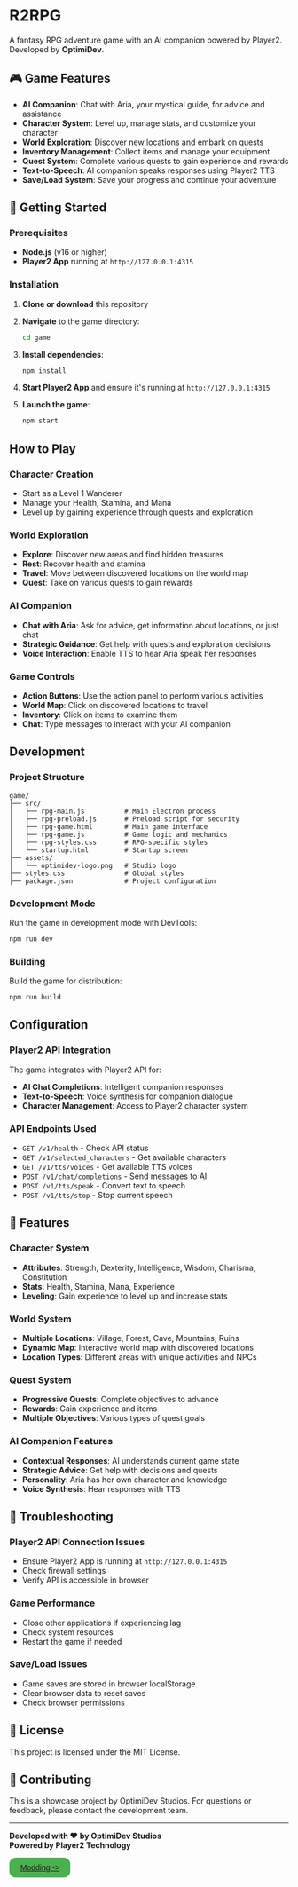 # R2RPG

A fantasy RPG adventure game with an AI companion powered by Player2. Developed by **OptimiDev**.

## 🎮 Game Features

- **AI Companion**: Chat with Aria, your mystical guide, for advice and assistance
- **Character System**: Level up, manage stats, and customize your character
- **World Exploration**: Discover new locations and embark on quests
- **Inventory Management**: Collect items and manage your equipment
- **Quest System**: Complete various quests to gain experience and rewards
- **Text-to-Speech**: AI companion speaks responses using Player2 TTS
- **Save/Load System**: Save your progress and continue your adventure

## 🚀 Getting Started

### Prerequisites

- **Node.js** (v16 or higher)
- **Player2 App** running at `http://127.0.0.1:4315`

### Installation

1. **Clone or download** this repository
2. **Navigate** to the game directory:
   ```bash
   cd game
   ```

3. **Install dependencies**:
   ```bash
   npm install
   ```

4. **Start Player2 App** and ensure it's running at `http://127.0.0.1:4315`

5. **Launch the game**:
   ```bash
   npm start
   ```

## How to Play

### Character Creation
- Start as a Level 1 Wanderer
- Manage your Health, Stamina, and Mana
- Level up by gaining experience through quests and exploration

### World Exploration
- **Explore**: Discover new areas and find hidden treasures
- **Rest**: Recover health and stamina
- **Travel**: Move between discovered locations on the world map
- **Quest**: Take on various quests to gain rewards

### AI Companion
- **Chat with Aria**: Ask for advice, get information about locations, or just chat
- **Strategic Guidance**: Get help with quests and exploration decisions
- **Voice Interaction**: Enable TTS to hear Aria speak her responses

### Game Controls
- **Action Buttons**: Use the action panel to perform various activities
- **World Map**: Click on discovered locations to travel
- **Inventory**: Click on items to examine them
- **Chat**: Type messages to interact with your AI companion

## Development

### Project Structure
```
game/
├── src/
│   ├── rpg-main.js          # Main Electron process
│   ├── rpg-preload.js       # Preload script for security
│   ├── rpg-game.html        # Main game interface
│   ├── rpg-game.js          # Game logic and mechanics
│   ├── rpg-styles.css       # RPG-specific styles
│   └── startup.html         # Startup screen
├── assets/
│   └── optimidev-logo.png   # Studio logo
├── styles.css               # Global styles
├── package.json             # Project configuration
```

### Development Mode
Run the game in development mode with DevTools:
```bash
npm run dev
```

### Building
Build the game for distribution:
```bash
npm run build
```

## Configuration

### Player2 API Integration
The game integrates with Player2 API for:
- **AI Chat Completions**: Intelligent companion responses
- **Text-to-Speech**: Voice synthesis for companion dialogue
- **Character Management**: Access to Player2 character system

### API Endpoints Used
- `GET /v1/health` - Check API status
- `GET /v1/selected_characters` - Get available characters
- `GET /v1/tts/voices` - Get available TTS voices
- `POST /v1/chat/completions` - Send messages to AI
- `POST /v1/tts/speak` - Convert text to speech
- `POST /v1/tts/stop` - Stop current speech

## 🎨 Features

### Character System
- **Attributes**: Strength, Dexterity, Intelligence, Wisdom, Charisma, Constitution
- **Stats**: Health, Stamina, Mana, Experience
- **Leveling**: Gain experience to level up and increase stats

### World System
- **Multiple Locations**: Village, Forest, Cave, Mountains, Ruins
- **Dynamic Map**: Interactive world map with discovered locations
- **Location Types**: Different areas with unique activities and NPCs

### Quest System
- **Progressive Quests**: Complete objectives to advance
- **Rewards**: Gain experience and items
- **Multiple Objectives**: Various types of quest goals

### AI Companion Features
- **Contextual Responses**: AI understands current game state
- **Strategic Advice**: Get help with decisions and quests
- **Personality**: Aria has her own character and knowledge
- **Voice Synthesis**: Hear responses with TTS

## 🐛 Troubleshooting

### Player2 API Connection Issues
- Ensure Player2 App is running at `http://127.0.0.1:4315`
- Check firewall settings
- Verify API is accessible in browser

### Game Performance
- Close other applications if experiencing lag
- Check system resources
- Restart the game if needed

### Save/Load Issues
- Game saves are stored in browser localStorage
- Clear browser data to reset saves
- Check browser permissions

## 📝 License

This project is licensed under the MIT License.

## 🤝 Contributing

This is a showcase project by OptimiDev Studios. For questions or feedback, please contact the development team.

---

**Developed with ❤️ by OptimiDev Studios**  
**Powered by Player2 Technology** 
<div style="
  display: inline-block;
  padding: 10px 20px;
  background-color: #4CAF50;
  color: white;
  border-radius: 12px;
  cursor: pointer;
  text-align: center;
  font-family: sans-serif;
">
   <a href="/docs/API.md">Modding -></a>
</div>
